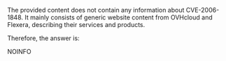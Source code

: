 The provided content does not contain any information about CVE-2006-1848. It mainly consists of generic website content from OVHcloud and Flexera, describing their services and products.

Therefore, the answer is:

NOINFO